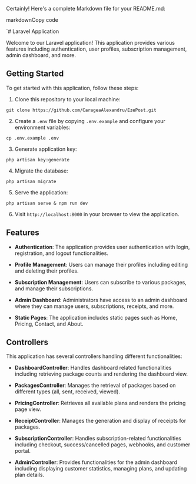 
  
Certainly! Here's a complete Markdown file for your README.md:

markdownCopy code

`# Laravel Application

Welcome to our Laravel application! This application provides various features including authentication, user profiles, subscription management, admin dashboard, and more.

## Getting Started

To get started with this application, follow these steps:

1. Clone this repository to your local machine:

```
git clone https://github.com/CarageaAlexandru/EzePost.git
```

 2. Create a `.env` file by copying `.env.example` and configure your environment variables:
```
cp .env.example .env
```
3. Generate application key:
```
php artisan key:generate
```
4. Migrate the database:
```
php artisan migrate
```
5. Serve the application:
```
php artisan serve & npm run dev
```
6. Visit `http://localhost:8000` in your browser to view the application.
## Features

-   **Authentication**: The application provides user authentication with login, registration, and logout functionalities.
    
-   **Profile Management**: Users can manage their profiles including editing and deleting their profiles.
    
-   **Subscription Management**: Users can subscribe to various packages, and manage their subscriptions.
    
-   **Admin Dashboard**: Administrators have access to an admin dashboard where they can manage users, subscriptions, receipts, and more.
    
-   **Static Pages**: The application includes static pages such as Home, Pricing, Contact, and About.

## Controllers

This application has several controllers handling different functionalities:

-   **DashboardController**: Handles dashboard related functionalities including retrieving package counts and rendering the dashboard view.
    
-   **PackagesController**: Manages the retrieval of packages based on different types (all, sent, received, viewed).
    
-   **PricingController**: Retrieves all available plans and renders the pricing page view.
    
-   **ReceiptController**: Manages the generation and display of receipts for packages.
    
-   **SubscriptionController**: Handles subscription-related functionalities including checkout, success/cancelled pages, webhooks, and customer portal.
    
-   **AdminController**: Provides functionalities for the admin dashboard including displaying customer statistics, managing plans, and updating plan details.
